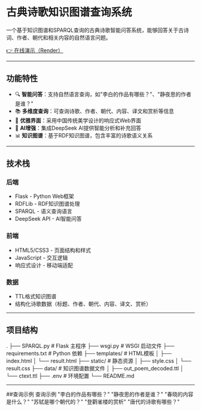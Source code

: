 # 古典诗歌知识图谱查询系统

一个基于知识图谱和SPARQL查询的古典诗歌智能问答系统，能够回答关于古诗词、作者、朝代和相关内容的自然语言问题。

[👉 在线演示（Render）](https://poetry-search-system.onrender.com)

---

## 功能特性
- 🔍 **智能问答**：支持自然语言查询，如"李白的作品有哪些？"、"静夜思的作者是谁？"
- 📚 **多维度查询**：可查询诗歌、作者、朝代、内容、译文和赏析等信息
- 🎨 **优雅界面**：采用中国传统美学设计的响应式Web界面
- 🤖 **AI增强**：集成DeepSeek AI提供智能分析和补充回答
- 📊 **知识图谱**：基于RDF知识图谱，包含丰富的诗歌语义关系
---

## 技术栈
### 后端
- Flask - Python Web框架
- RDFLib - RDF知识图谱处理
- SPARQL - 语义查询语言
- DeepSeek API - AI智能问答

### 前端
- HTML5/CSS3 - 页面结构和样式
- JavaScript - 交互逻辑
- 响应式设计 - 移动端适配

### 数据
- TTL格式知识图谱
- 结构化诗歌数据（标题、作者、朝代、内容、译文、赏析）

---

## 项目结构
.
├── SPARQL.py # Flask 主程序
├── wsgi.py # WSGI 启动文件
├── requirements.txt # Python 依赖
├── templates/         # HTML模板
│   ├── index.html
│   └── result.html
├── static/           # 静态资源
│   ├── style.css
│   └── result.css
├── data/              # 知识图谱数据文件
│   ├── out_poem_decoded.ttl
│   └── ctext.ttl
├── .env              # 环境配置
└── README.md

---

##查询示例
查询示例
"李白的作品有哪些？"
"静夜思的作者是谁？"
"春晓的内容是什么？"
"苏轼是哪个朝代的？"
"登鹳雀楼的赏析"
"唐代的诗歌有哪些？"

